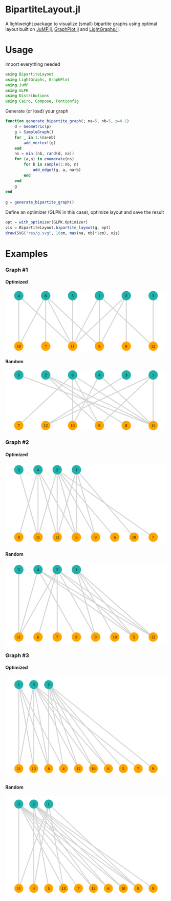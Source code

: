 # BipartiteLayout.jl
A lightweight package to visualize (small) bipartite graphs using optimal layout built on [JuMP.jl](http://www.juliaopt.org/JuMP.jl/v0.15/), [GraphPlot.jl](https://github.com/JuliaGraphs/GraphPlot.jl) and [LightGraphs.jl](https://github.com/JuliaGraphs/LightGraphs.jl).

# Usage

Import everything needed

```julia
using BipartiteLayout
using LightGraphs, GraphPlot
using JuMP
using GLPK
using Distributions
using Cairo, Compose, Fontconfig
```

Generate (or load) your graph

```julia
function generate_bipartite_graph(; na=5, nb=5, p=0.1)
    d = Geometric(p)
    g = SimpleGraph()
    for _ in 1:(na+nb)
        add_vertex!(g)
    end
    ns = min.(nb, rand(d, na))
    for (a,n) in enumerate(ns)
        for b in sample(1:nb, n)
            add_edge!(g, a, na+b)
        end
    end
    g
end

g = generate_bipartite_graph()
```

Define an optimizer (GLPK in this case), optimize layout and save the result

```julia
opt = with_optimizer(GLPK.Optimizer)
vis = BipartiteLayout.bipartite_layout(g, opt)
draw(SVG("res/g.svg", 16cm, max(na, nb)*1cm), vis)
```

# Examples

### Graph #1
#### Optimized
![Screenshot](res/ex1.svg)
#### Random
![Screenshot](res/ex1_rand.svg)

### Graph #2
#### Optimized
![Screenshot](res/ex2.svg)
#### Random
![Screenshot](res/ex2_rand.svg)

### Graph #3
#### Optimized
![Screenshot](res/ex3.svg)
#### Random
![Screenshot](res/ex3_rand.svg)
